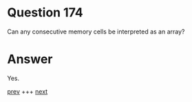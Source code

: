
# Question 174



Can any consecutive memory cells be interpreted as an array?


# Answer



Yes.


[prev](173.md) +++ [next](175.md)
